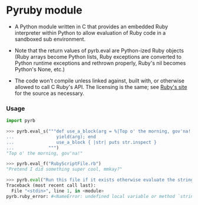  Pyruby module
=======

+ A Python module written in C that provides an embedded Ruby interpreter
  within Python to allow evaluation of Ruby code in a sandboxed sub environment.
 
+ Note that the return values of pyrb.eval are Python-ized Ruby objects
 	(Ruby arrays become Python lists, Ruby exceptions are converted to Python runtime
  exceptions and rethrown properly, Ruby's nil becomes Python's None, etc.)

+ The code won't compile unless linked against, built with, or otherwise allowed to call
  C Ruby's API.  The licensing is the same; see [Ruby's site](http://www.ruby-lang.org)
  for the source as necessary.

### Usage

```Python
import pyrb

>>> pyrb.eval_s("""def use_a_block(arg = %|Top o' the morning, gov'na!|)
...                yield(arg); end
...                use_a_block { |str| puts str.inspect }
...             """)
"Top o' the morning, gov'na!"

>>> pyrb.eval_f("RubyScriptFile.rb")
"Pretend I did something super cool, mmkay?"

>>> pyrb.eval("Run this file if it exists otherwise evaluate the string")
Traceback (most recent call last):
  File "<stdin>", line 1, in <module>
pyrb.ruby_error: #<NameError: undefined local variable or method `string' for main:Object>
```